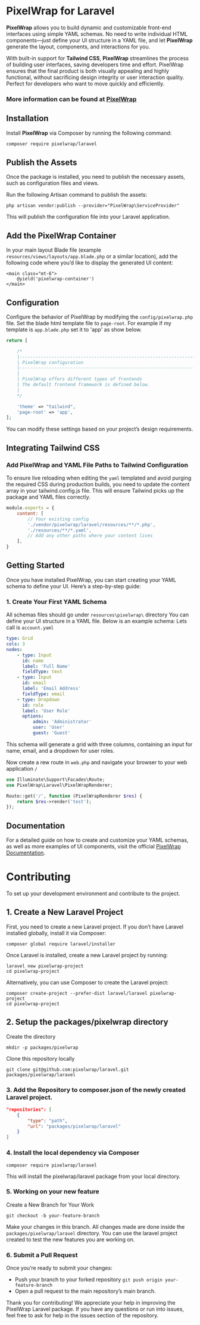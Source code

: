 # PixelWrap for Laravel

**PixelWrap** allows you to build dynamic and customizable front-end interfaces using simple YAML schemas. No need to write individual HTML components—just define your UI structure in a YAML file, and let **PixelWrap** generate the layout, components, and interactions for you.

With built-in support for **Tailwind CSS**, **PixelWrap** streamlines the process of building user interfaces, saving developers time and effort.
PixelWrap ensures that the final product is both visually appealing and highly functional, without sacrificing design integrity or user interaction quality. Perfect for developers who want to move quickly and efficiently.

### More information can be found at [PixelWrap](https://github.com/pixelwrap/pixelwrap)

## Installation

Install **PixelWrap** via Composer by running the following command:

```bash
composer require pixelwrap/laravel
````
## Publish the Assets
Once the package is installed, you need to publish the necessary assets, such as configuration files and views.

Run the following Artisan command to publish the assets:
```shell
php artisan vendor:publish --provider="PixelWrap\ServiceProvider"
```
This will publish the configuration file into your Laravel application.

## Add the PixelWrap Container
In your main layout Blade file (example `resources/views/layouts/app.blade.php` or a similar location), add the following code where you’d like to display the generated UI content:
```bladehtml
<main class="mt-6">
    @yield('pixelwrap-container')
</main>
```

## Configuration
Configure the behavior of PixelWrap by modifying the `config/pixelwrap.php` file. Set the blade html template file to `page-root`. For example if my template is `app.blade.php` set it to 'app' as show below.
```php
return [

    /*
    |--------------------------------------------------------------------------
    | PixelWrap configuration
    |--------------------------------------------------------------------------
    |
    | PixelWrap offers different types of frontends
    | The default frontend framework is defined below.
    |
    */

    'theme' => "tailwind",
    'page-root' => 'app',
];

```

You can modify these settings based on your project’s design requirements.

## Integrating Tailwind CSS
### Add PixelWrap and YAML File Paths to Tailwind Configuration
To ensure live reloading when editing the `yaml` templated and avoid purging the required CSS during production builds, you need to update the content array in your tailwind.config.js file. This will ensure Tailwind picks up the package and YAML files correctly.
```js
module.exports = {
    content: [
        // Your existing config
        './vendor/pixelwrap/laravel/resources/**/*.php',
        './resources/**/*.yaml',
        // Add any other paths where your content lives
    ],
}
```

## Getting Started

Once you have installed PixelWrap, you can start creating your YAML schema to define your UI. Here’s a step-by-step guide:

### 1. Create Your First YAML Schema
All schemas files should go under `resources\pixelwrap\` directory
You can define your UI structure in a YAML file. Below is an example schema:
Lets call is ```account.yaml```
```yaml
type: Grid
cols: 3
nodes:
    - type: Input
      id: name
      label: 'Full Name'
      fieldType: text
    - type: Input
      id: email
      label: 'Email Address'
      fieldType: email
    - type: Dropdown
      id: role
      label: 'User Role'
      options:
          admin: 'Administrator'
          user: 'User'
          guest: 'Guest'
```
This schema will generate a grid with three columns, containing an input for name, email, and a dropdown for user roles.

Now create a rew route in `web.php` and navigate your browser to your web application `/`
```php
use Illuminate\Support\Facades\Route;
use PixelWrap\Laravel\PixelWrapRenderer;

Route::get('/', function (PixelWrapRenderer $res) {
    return $res->render('test');
});

```

## Documentation

For a detailed guide on how to create and customize your YAML schemas, as well as more examples of UI components, visit the official [PixelWrap Documentation](../pixelwrap).

# Contributing
To set up your development environment and contribute to the project.

## 1. Create a New Laravel Project

First, you need to create a new Laravel project. If you don’t have Laravel installed globally, install it via Composer:

```shell
composer global require laravel/installer
```

Once Laravel is installed, create a new Laravel project by running:

```shell
laravel new pixelwrap-project
cd pixelwrap-project
```
Alternatively, you can use Composer to create the Laravel project:

```shell
composer create-project --prefer-dist laravel/laravel pixelwrap-project
cd pixelwrap-project
```

## 2. Setup the packages/pixelwrap directory

Create the directory
```shell
mkdir -p packages/pixelwrap
```

Clone this repository locally
```shell
git clone git@github.com:pixelwrap/laravel.git packages/pixelwrap/laravel
```
### 3. Add the Repository to composer.json of the newly created Laravel project.
```json
"repositories": [
    {
        "type": "path",
        "url": "packages/pixelwrap/laravel"
    }
]
```

### 4. Install the local dependency via Composer
```shell
composer require pixelwrap/laravel
```
This will install the pixelwrap/laravel package from your local directory.

### 5. Working on your new feature
Create a New Branch for Your Work
```shell
git checkout -b your-feature-branch
```
Make your changes in this branch.
All changes made are done inside the `packages/pixelwrap/laravel` directory. You can use the laravel project created to test the new features you are working on. 

### 6. Submit a Pull Request
Once you’re ready to submit your changes:
- Push your branch to your forked repository `git push origin your-feature-branch`
- Open a pull request to the main repository’s main branch.

Thank you for contributing! We appreciate your help in improving the PixelWrap Laravel package. If you have any questions or run into issues, feel free to ask for help in the issues section of the repository.
